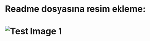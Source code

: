 # Readme dosyasına resim ekleme:
# ![Test Image 1](https://www.veribilimiokulu.com/wp-content/uploads/2020/12/veribilimiokulu_logo-crop.png)